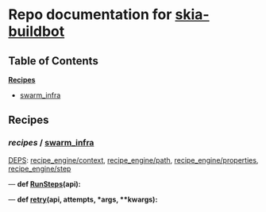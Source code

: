 <!--- AUTOGENERATED BY `./recipes.py test train` -->
# Repo documentation for [skia-buildbot]()
## Table of Contents

**[Recipes](#Recipes)**
  * [swarm_infra](#recipes-swarm_infra)
## Recipes

### *recipes* / [swarm\_infra](/infra/bots/recipes/swarm_infra.py)

[DEPS](/infra/bots/recipes/swarm_infra.py#13): [recipe\_engine/context][recipe_engine/recipe_modules/context], [recipe\_engine/path][recipe_engine/recipe_modules/path], [recipe\_engine/properties][recipe_engine/recipe_modules/properties], [recipe\_engine/step][recipe_engine/recipe_modules/step]

&mdash; **def [RunSteps](/infra/bots/recipes/swarm_infra.py#36)(api):**

&mdash; **def [retry](/infra/bots/recipes/swarm_infra.py#24)(api, attempts, \*args, \*\*kwargs):**

[recipe_engine/recipe_modules/context]: https://chromium.googlesource.com/infra/luci/recipes-py.git/+/76efe56b109dde457e2a2dec61923759bd21083c/README.recipes.md#recipe_modules-context
[recipe_engine/recipe_modules/path]: https://chromium.googlesource.com/infra/luci/recipes-py.git/+/76efe56b109dde457e2a2dec61923759bd21083c/README.recipes.md#recipe_modules-path
[recipe_engine/recipe_modules/properties]: https://chromium.googlesource.com/infra/luci/recipes-py.git/+/76efe56b109dde457e2a2dec61923759bd21083c/README.recipes.md#recipe_modules-properties
[recipe_engine/recipe_modules/step]: https://chromium.googlesource.com/infra/luci/recipes-py.git/+/76efe56b109dde457e2a2dec61923759bd21083c/README.recipes.md#recipe_modules-step
